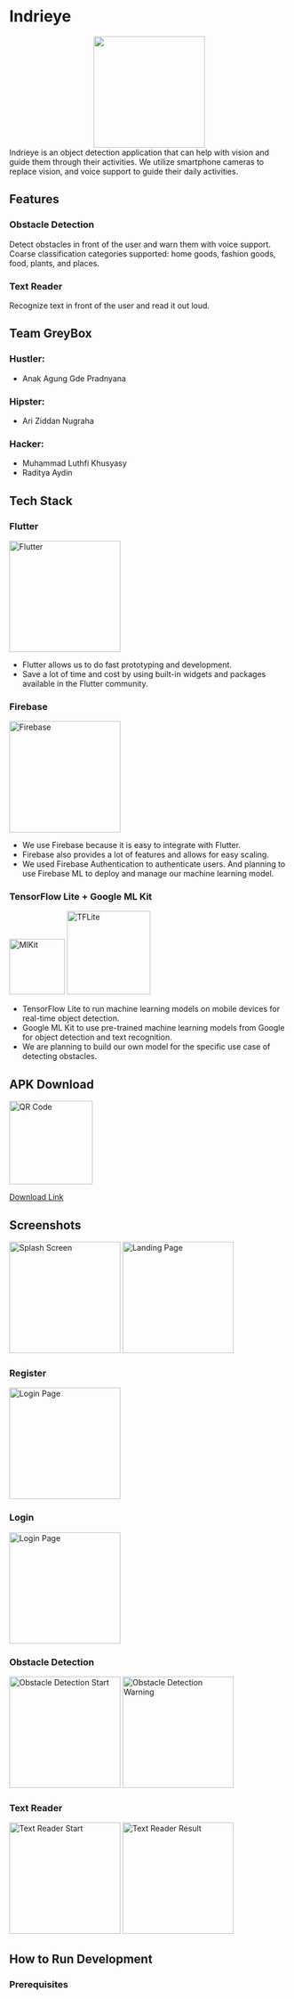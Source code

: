 # Indrieye

<center>
  <img src="readme/Indrieye.png" width="200px" />
</center

Indrieye is an object detection application that can help with vision and guide them through their activities. We utilize smartphone cameras to replace vision, and voice support to guide their daily activities.

## Features

### Obstacle Detection
Detect obstacles in front of the user and warn them with voice support. Coarse classification categories supported: home goods, fashion goods, food, plants, and places.

### Text Reader
Recognize text in front of the user and read it out loud.

## Team GreyBox
### Hustler:
- Anak Agung Gde Pradnyana
### Hipster:
- Ari Ziddan Nugraha
### Hacker:
- Muhammad Luthfi Khusyasy
- Raditya Aydin


## Tech Stack

### Flutter

<img src="https://storage.googleapis.com/cms-storage-bucket/847ae81f5430402216fd.svg" alt="Flutter" style="width:200px">

- Flutter allows us to do fast prototyping and development.
- Save a lot of time and cost by using built-in widgets and packages available in the Flutter community.

### Firebase

<img src="https://firebase.google.com/static/images/brand-guidelines/logo-standard.png" alt="Firebase" style="width:200px">

- We use Firebase because it is easy to integrate with Flutter.
- Firebase also provides a lot of features and allows for easy scaling.
- We used Firebase Authentication to authenticate users. And planning to use Firebase ML to deploy and manage our machine learning model.

### TensorFlow Lite + Google ML Kit

<div>
    <img src="https://developers.google.com/static/ml-kit/images/homepage/hero.png" alt="MlKit" style="width:100px">
    <img src="https://www.tensorflow.org/static/site-assets/images/project-logos/tensorflow-lite-logo-social.png" alt="TFLite" style="width:150px">
</div>

- TensorFlow Lite to run machine learning models on mobile devices for real-time object detection.
- Google ML Kit to use pre-trained machine learning models from Google for object detection and text recognition.
- We are planning to build our own model for the specific use case of detecting obstacles.

## APK Download

<img src="readme/bit.ly_Indrieye.png" width="150px" alt="QR Code" />

[Download Link](https://bit.ly/Indrieye)


## Screenshots

<div>
    <img src="readme/splash.jpg" width="200px" alt="Splash Screen" />
    <img src="readme/landing.jpg" width="200px" alt="Landing Page" />
</div>

### Register

<img src="readme/register.jpg" width="200px" alt="Login Page" />


### Login

<img src="readme/login.jpg" width="200px" alt="Login Page" />

### Obstacle Detection

<div>
    <img src="readme/obstacle-1.jpg" width="200px" alt="Obstacle Detection Start" />
    <img src="readme/obstacle-2.jpg" width="200px" alt="Obstacle Detection Warning" />
</div>

### Text Reader

<div>
    <img src="readme/reader-1.jpg" width="200px" alt="Text Reader Start" />
    <img src="readme/reader-2.jpg" width="200px" alt="Text Reader Result" />
</div>

## How to Run Development

### Prerequisites


